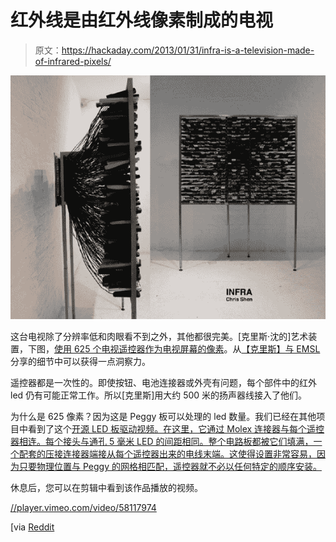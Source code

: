 # 红外线是由红外线像素制成的电视

> 原文：<https://hackaday.com/2013/01/31/infra-is-a-television-made-of-infrared-pixels/>

![ir-television-using-625-tv-remotes](img/9f3a859de91d810f46e3455d1ffe4f0d.png)

这台电视除了分辨率低和肉眼看不到之外，其他都很完美。[克里斯·沈的]艺术装置，下图，[使用 625 个电视遥控器作为电视屏幕的像素](http://chrisshen.net/infra)。从[【克里斯】与 EMSL](http://www.evilmadscientist.com/2013/infra-a-tv-built-from-remote-controls/) 分享的细节中可以获得一点洞察力。

遥控器都是一次性的。即使按钮、电池连接器或外壳有问题，每个部件中的红外 led 仍有可能正常工作。所以[克里斯]用大约 500 米的扬声器线接入了他们。

为什么是 625 像素？因为这是 Peggy 板可以处理的 led 数量。我们已经在其他项目中看到了这个[开源 LED 板驱动视频。在这里，它通过 Molex 连接器与每个遥控器相连。每个接头与通孔 5 毫米 LED 的间距相同。整个电路板都被它们填满，一个配套的压接连接器端接从每个遥控器出来的电线末端。这使得设置非常容易，因为只要物理位置与 Peggy 的网格相匹配，遥控器就不必以任何特定的顺序安装。](http://hackaday.com/2009/12/19/peggy2-x2-with-video/)

休息后，您可以在剪辑中看到该作品播放的视频。

[//player.vimeo.com/video/58117974](//player.vimeo.com/video/58117974)

[via [Reddit](http://www.reddit.com/r/arduino/comments/17ktrh/infra_a_tv_built_from_remote_controls_and_arduino/)